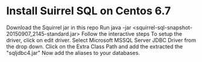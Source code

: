 Install Suirrel SQL on Centos 6.7
=================================
Download the Squirrel jar in this repo
Run java -jar <squirrel-sql-snapshot-20150907_2145-standard.jar>
Follow the interactive steps
To setup the driver, click on edit driver.
Select Microsoft MSSQL Server JDBC Driver from the drop down.
Click on the Extra Class Path and add the extracted the "sqljdbc4.jar"
Now add the aliases to your databases.

